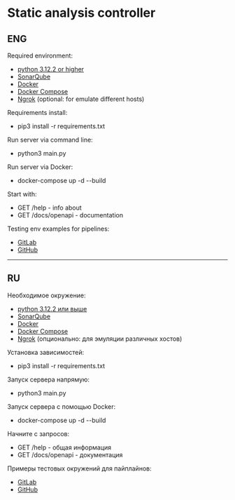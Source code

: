 # Static analysis controller

## ENG

Required environment:
- [python 3.12.2 or higher](https://www.python.org/downloads/)
- [SonarQube](https://www.sonarsource.com/products/sonarqube/)
- [Docker](https://www.docker.com/)
- [Docker Compose](https://docs.docker.com/compose/)
- [Ngrok](https://ngrok.com/) (optional: for emulate different hosts)

Requirements install:
- pip3 install -r requirements.txt

Run server via command line:
- python3 main.py

Run server via Docker:
- docker-compose up -d --build

Start with:
- GET /help - info about
- GET /docs/openapi - documentation

Testing env examples for pipelines:
- [GitLab](https://gitlab.com/YuriyVorobyov96/static-analysis-test)
- [GitHub](https://github.com/YuriyVorobyov96/static-analysis-test)

-----

## RU

Необходимое окружение:
- [python 3.12.2 или выше](https://www.python.org/downloads/)
- [SonarQube](https://www.sonarsource.com/products/sonarqube/)
- [Docker](https://www.docker.com/)
- [Docker Compose](https://docs.docker.com/compose/)
- [Ngrok](https://ngrok.com/) (опционально: для эмуляции различных хостов)

Установка зависимостей:
- pip3 install -r requirements.txt

Запуск сервера напрямую:
- python3 main.py

Запуск сервера с помощью Docker:
- docker-compose up -d --build

Начните с запросов:
- GET /help - общая информация
- GET /docs/openapi - документация

Примеры тестовых окружений для пайплайнов:
- [GitLab](https://gitlab.com/YuriyVorobyov96/static-analysis-test)
- [GitHub](https://github.com/YuriyVorobyov96/static-analysis-test)
